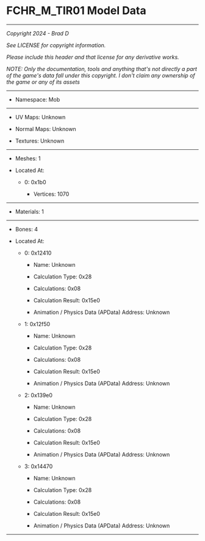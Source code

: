 # FCHR_M_TIR01 Model Data

---

*Copyright 2024 - Brad D*

*See LICENSE for copyright information.*

*Please include this header and that license for any derivative works.*

*NOTE: Only the documentation, tools and anything that's not directly a part of the game's data fall under this copyright. I don't claim any ownership of the game or any of its assets*

---

* Namespace: Mob

---

* UV Maps: Unknown

* Normal Maps: Unknown

* Textures: Unknown

---

* Meshes: 1

* Located At:

  * 0: 0x1b0

    * Vertices: 1070

---

* Materials: 1

---

* Bones: 4

* Located At:

  * 0: 0x12410

    * Name: Unknown

    * Calculation Type: 0x28

    * Calculations: 0x08

    * Calculation Result: 0x15e0

    * Animation / Physics Data (APData) Address: Unknown

  * 1: 0x12f50

    * Name: Unknown

    * Calculation Type: 0x28

    * Calculations: 0x08

    * Calculation Result: 0x15e0

    * Animation / Physics Data (APData) Address: Unknown

  * 2: 0x139e0

    * Name: Unknown

    * Calculation Type: 0x28

    * Calculations: 0x08

    * Calculation Result: 0x15e0

    * Animation / Physics Data (APData) Address: Unknown

  * 3: 0x14470

    * Name: Unknown

    * Calculation Type: 0x28

    * Calculations: 0x08

    * Calculation Result: 0x15e0

    * Animation / Physics Data (APData) Address: Unknown

---

